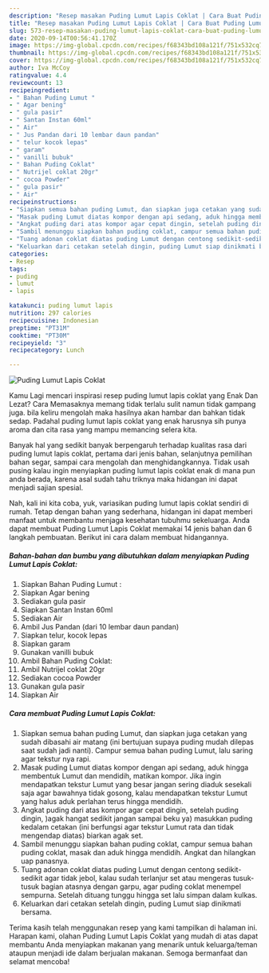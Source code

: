 ```yaml
---
description: "Resep masakan Puding Lumut Lapis Coklat | Cara Buat Puding Lumut Lapis Coklat Yang Enak dan Simpel"
title: "Resep masakan Puding Lumut Lapis Coklat | Cara Buat Puding Lumut Lapis Coklat Yang Enak dan Simpel"
slug: 573-resep-masakan-puding-lumut-lapis-coklat-cara-buat-puding-lumut-lapis-coklat-yang-enak-dan-simpel
date: 2020-09-14T00:56:41.170Z
image: https://img-global.cpcdn.com/recipes/f68343bd108a121f/751x532cq70/puding-lumut-lapis-coklat-foto-resep-utama.jpg
thumbnail: https://img-global.cpcdn.com/recipes/f68343bd108a121f/751x532cq70/puding-lumut-lapis-coklat-foto-resep-utama.jpg
cover: https://img-global.cpcdn.com/recipes/f68343bd108a121f/751x532cq70/puding-lumut-lapis-coklat-foto-resep-utama.jpg
author: Iva McCoy
ratingvalue: 4.4
reviewcount: 13
recipeingredient:
- " Bahan Puding Lumut "
- " Agar bening"
- " gula pasir"
- " Santan Instan 60ml"
- " Air"
- " Jus Pandan dari 10 lembar daun pandan"
- " telur kocok lepas"
- " garam"
- " vanilli bubuk"
- " Bahan Puding Coklat"
- " Nutrijel coklat 20gr"
- " cocoa Powder"
- " gula pasir"
- " Air"
recipeinstructions:
- "Siapkan semua bahan puding Lumut, dan siapkan juga cetakan yang sudah dibasahi air matang (ini bertujuan supaya puding mudah dilepas saat sudah jadi nanti). Campur semua bahan puding Lumut, lalu saring agar tekstur nya rapi."
- "Masak puding Lumut diatas kompor dengan api sedang, aduk hingga membentuk Lumut dan mendidih, matikan kompor. Jika ingin mendapatkan tekstur Lumut yang besar jangan sering diaduk sesekali saja agar bawahnya tidak gosong, kalau mendapatkan tekstur Lumut yang halus aduk perlahan terus hingga mendidih."
- "Angkat puding dari atas kompor agar cepat dingin, setelah puding dingin, )agak hangat sedikit jangan sampai beku ya) masukkan puding kedalam cetakan (ini berfungsi agar tekstur Lumut rata dan tidak mengendap diatas) biarkan agak set."
- "Sambil menunggu siapkan bahan puding coklat, campur semua bahan puding coklat, masak dan aduk hingga mendidih. Angkat dan hilangkan uap panasnya."
- "Tuang adonan coklat diatas puding Lumut dengan centong sedikit-sedikit agar tidak jebol, kalau sudah terlanjur set atau mengeras tusuk-tusuk bagian atasnya dengan garpu, agar puding coklat menempel sempurna. Setelah dituang tunggu hingga set lalu simpan dalam kulkas."
- "Keluarkan dari cetakan setelah dingin, puding Lumut siap dinikmati bersama."
categories:
- Resep
tags:
- puding
- lumut
- lapis

katakunci: puding lumut lapis 
nutrition: 297 calories
recipecuisine: Indonesian
preptime: "PT31M"
cooktime: "PT30M"
recipeyield: "3"
recipecategory: Lunch

---
```



![Puding Lumut Lapis Coklat](https://img-global.cpcdn.com/recipes/f68343bd108a121f/751x532cq70/puding-lumut-lapis-coklat-foto-resep-utama.jpg)

Kamu Lagi mencari inspirasi resep puding lumut lapis coklat yang Enak Dan Lezat? Cara Memasaknya memang tidak terlalu sulit namun tidak gampang juga. bila keliru mengolah maka hasilnya akan hambar dan bahkan tidak sedap. Padahal puding lumut lapis coklat yang enak harusnya sih punya aroma dan cita rasa yang mampu memancing selera kita.

Banyak hal yang sedikit banyak berpengaruh terhadap kualitas rasa dari puding lumut lapis coklat, pertama dari jenis bahan, selanjutnya pemilihan bahan segar, sampai cara mengolah dan menghidangkannya. Tidak usah pusing kalau ingin menyiapkan puding lumut lapis coklat enak di mana pun anda berada, karena asal sudah tahu triknya maka hidangan ini dapat menjadi sajian spesial.




Nah, kali ini kita coba, yuk, variasikan puding lumut lapis coklat sendiri di rumah. Tetap dengan bahan yang sederhana, hidangan ini dapat memberi manfaat untuk membantu menjaga kesehatan tubuhmu sekeluarga. Anda dapat membuat Puding Lumut Lapis Coklat memakai 14 jenis bahan dan 6 langkah pembuatan. Berikut ini cara dalam membuat hidangannya.

<!--inarticleads1-->

##### Bahan-bahan dan bumbu yang dibutuhkan dalam menyiapkan Puding Lumut Lapis Coklat:

1. Siapkan  Bahan Puding Lumut :
1. Siapkan  Agar bening
1. Sediakan  gula pasir
1. Siapkan  Santan Instan 60ml
1. Sediakan  Air
1. Ambil  Jus Pandan (dari 10 lembar daun pandan)
1. Siapkan  telur, kocok lepas
1. Siapkan  garam
1. Gunakan  vanilli bubuk
1. Ambil  Bahan Puding Coklat:
1. Ambil  Nutrijel coklat 20gr
1. Sediakan  cocoa Powder
1. Gunakan  gula pasir
1. Siapkan  Air




<!--inarticleads2-->

##### Cara membuat Puding Lumut Lapis Coklat:

1. Siapkan semua bahan puding Lumut, dan siapkan juga cetakan yang sudah dibasahi air matang (ini bertujuan supaya puding mudah dilepas saat sudah jadi nanti). Campur semua bahan puding Lumut, lalu saring agar tekstur nya rapi.
1. Masak puding Lumut diatas kompor dengan api sedang, aduk hingga membentuk Lumut dan mendidih, matikan kompor. Jika ingin mendapatkan tekstur Lumut yang besar jangan sering diaduk sesekali saja agar bawahnya tidak gosong, kalau mendapatkan tekstur Lumut yang halus aduk perlahan terus hingga mendidih.
1. Angkat puding dari atas kompor agar cepat dingin, setelah puding dingin, )agak hangat sedikit jangan sampai beku ya) masukkan puding kedalam cetakan (ini berfungsi agar tekstur Lumut rata dan tidak mengendap diatas) biarkan agak set.
1. Sambil menunggu siapkan bahan puding coklat, campur semua bahan puding coklat, masak dan aduk hingga mendidih. Angkat dan hilangkan uap panasnya.
1. Tuang adonan coklat diatas puding Lumut dengan centong sedikit-sedikit agar tidak jebol, kalau sudah terlanjur set atau mengeras tusuk-tusuk bagian atasnya dengan garpu, agar puding coklat menempel sempurna. Setelah dituang tunggu hingga set lalu simpan dalam kulkas.
1. Keluarkan dari cetakan setelah dingin, puding Lumut siap dinikmati bersama.




Terima kasih telah menggunakan resep yang kami tampilkan di halaman ini. Harapan kami, olahan Puding Lumut Lapis Coklat yang mudah di atas dapat membantu Anda menyiapkan makanan yang menarik untuk keluarga/teman ataupun menjadi ide dalam berjualan makanan. Semoga bermanfaat dan selamat mencoba!

